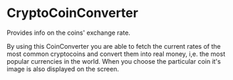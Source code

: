 # CryptoCoinConverter
Provides info on the coins' exchange rate.

By using this CoinConverter you are able to fetch the current rates of the most common cryptocoins and convert them into real money, i,e. the most popular currencies in the world. When you choose the particular coin it's image is also displayed on the screen.

